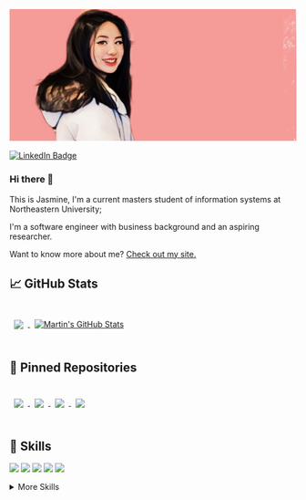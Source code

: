 

<!--
**JasmnC/JasmnC** is a ✨ _special_ ✨ repository because its `README.md` (this file) appears on your GitHub profile.

Here are some ideas to get you started:

- 🔭 I’m currently working on ...
- 🌱 I’m currently learning ...
- 👯 I’m looking to collaborate on ...
- 🤔 I’m looking for help with ...
- 💬 Ask me about ...
- 📫 How to reach me: ...
- 😄 Pronouns: ...
- ⚡ Fun fact: ...
-->

![Banner](https://github.com/JasmnC/JasmnC/blob/main/pro.jpg)

[![LinkedIn Badge](https://img.shields.io/badge/LinkedIn-Profile-informational?style=flat&logo=linkedin&logoColor=white&color=0D76A8)](https://www.linkedin.com/in/jasmine-yj-chen/)

### Hi there 👋

This is Jasmine, I'm a current masters student of information systems at Northeastern University;

I'm a software engineer with business background and an aspiring researcher.

Want to know more about me? [Check out my site.](https://jasmnc.github.io)

## &#x1f4c8; GitHub Stats

<br>
<a href="https://github.com/jasmnc">
  <img align="center" style="margin:0.5rem" src="https://github-readme-stats.vercel.app/api?username=jasmnc&count_private=true&show_icons=true&theme=tokyonight&hide=stars" />
</a>

<a href="https://github.com/jasmnc">
  <img align="center" style="margin:0.5rem" src="https://github-readme-stats.vercel.app/api/top-langs/?username=Jasmnc&theme=tokyonight&layout=compact" alt="Martin's GitHub Stats" />
</a>

<br>

<br>

## 📌 Pinned Repositories

<br>

<a href="https://github.com/JasmnC/Final-Project-PawPal">
  <img align="center" style="margin:0.5rem" src="https://github-readme-stats.vercel.app/api/pin/?username=jasmnc&repo=Final-Project-PawPal&theme=tokyonight" />
</a>
<a href="https://github.com/JasmnC/Word-Puzzle-Game">
  <img align="center" style="margin:0.5rem" src="https://github-readme-stats.vercel.app/api/pin/?username=jasmnc&repo=Word-Puzzle-Game&theme=tokyonight" />
</a>
<a href="https://github.com/JasmnC/PlusRental">
  <img align="center" style="margin:0.5rem" src="https://github-readme-stats.vercel.app/api/pin/?username=jasmnc&repo=PlusRental&theme=tokyonight" />
</a>
<a href="https://github.com/JasmnC/storybook">
  <img align="center" style="margin:0.5rem" src="https://github-readme-stats.vercel.app/api/pin/?username=jasmnc&repo=storybook&theme=tokyonight" />
</a>
<br>




<br>

## 💼 Skills

![](https://img.shields.io/badge/Code-Java-informational?style=flat&logo=Java&logoColor=white&color=4682B4)
![](https://img.shields.io/badge/Code-Python-informational?style=flat&logo=Python&logoColor=white&color=FFDB58)
![](https://img.shields.io/badge/Framework-Django-informational?style=flat&logo=Python&logoColor=white&color=FFDB58)
![](https://img.shields.io/badge/Database-MySQL-informational?style=flat&logo=MySQL&logoColor=white&color=FFDB58)
![](https://img.shields.io/badge/OS-Linux-informational?style=flat&logo=Linux&logoColor=white&color=FFDB58)

<details>
<summary>More Skills</summary>

</details>

<br>
